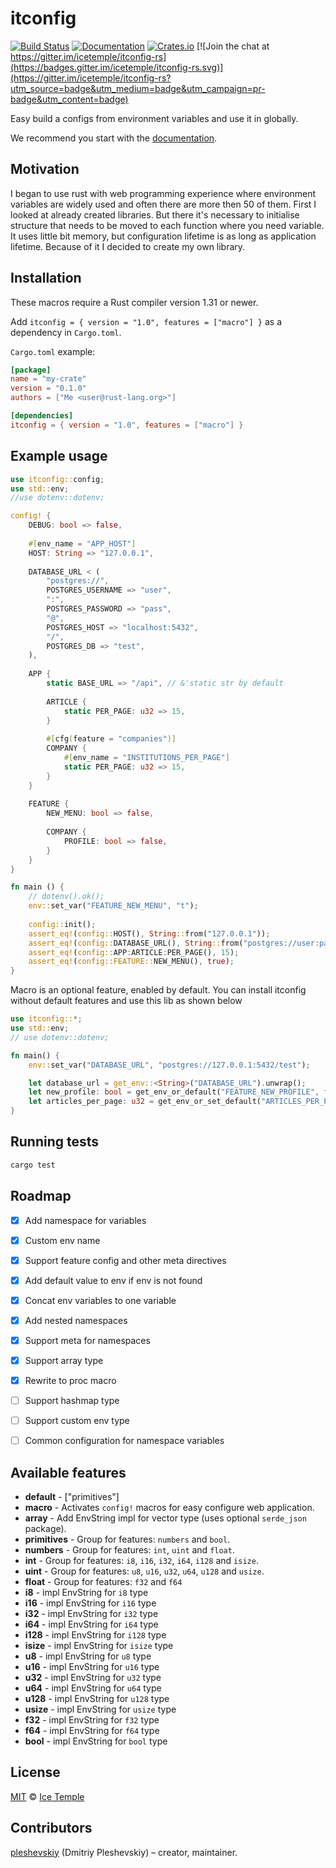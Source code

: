 # itconfig
[![Build Status](https://travis-ci.org/icetemple/itconfig-rs.svg?branch=master)](https://travis-ci.org/icetemple/itconfig-rs)
[![Documentation](https://docs.rs/itconfig/badge.svg)](https://docs.rs/itconfig)
[![Crates.io](https://img.shields.io/badge/crates.io-v1.0.0-blue.svg?longCache=true)](https://crates.io/crates/itconfig) 
[![Join the chat at https://gitter.im/icetemple/itconfig-rs](https://badges.gitter.im/icetemple/itconfig-rs.svg)](https://gitter.im/icetemple/itconfig-rs?utm_source=badge&utm_medium=badge&utm_campaign=pr-badge&utm_content=badge)

Easy build a configs from environment variables and use it in globally.

We recommend you start with the [documentation].


## Motivation

I began to use rust with web programming experience where environment variables are widely used 
and often there are more then 50 of them. First I looked at already created libraries. 
But there it's necessary to initialise structure that needs to be moved to each function 
where you need variable. It uses little bit memory, but configuration lifetime is as long 
as application lifetime. Because of it I decided to create my own library.


## Installation

These macros require a Rust compiler version 1.31 or newer.

Add `itconfig = { version = "1.0", features = ["macro"] }` as a dependency in `Cargo.toml`.

`Cargo.toml` example:

```toml
[package]
name = "my-crate"
version = "0.1.0"
authors = ["Me <user@rust-lang.org>"]

[dependencies]
itconfig = { version = "1.0", features = ["macro"] }
```


## Example usage

```rust
use itconfig::config;
use std::env;
//use dotenv::dotenv;

config! {
    DEBUG: bool => false,
    
    #[env_name = "APP_HOST"]
    HOST: String => "127.0.0.1",
    
    DATABASE_URL < (
        "postgres://",
        POSTGRES_USERNAME => "user",
        ":",
        POSTGRES_PASSWORD => "pass",
        "@",
        POSTGRES_HOST => "localhost:5432",
        "/",
        POSTGRES_DB => "test",
    ),
    
    APP {
        static BASE_URL => "/api", // &'static str by default
    
        ARTICLE {
            static PER_PAGE: u32 => 15,
        }
        
        #[cfg(feature = "companies")]
        COMPANY {
            #[env_name = "INSTITUTIONS_PER_PAGE"]
            static PER_PAGE: u32 => 15,
        }
    }
    
    FEATURE {
        NEW_MENU: bool => false,
    
        COMPANY {
            PROFILE: bool => false,
        }
    }
}

fn main () {
    // dotenv().ok();
    env::set_var("FEATURE_NEW_MENU", "t");
    
    config::init();
    assert_eq!(config::HOST(), String::from("127.0.0.1"));
    assert_eq!(config::DATABASE_URL(), String::from("postgres://user:pass@localhost:5432/test"));
    assert_eq!(config::APP:ARTICLE:PER_PAGE(), 15);
    assert_eq!(config::FEATURE::NEW_MENU(), true);
}
```


Macro is an optional feature, enabled by default. You can install itconfig without default
features and use this lib as shown below

```rust
use itconfig::*;
use std::env;
// use dotenv::dotenv;

fn main() {
    env::set_var("DATABASE_URL", "postgres://127.0.0.1:5432/test");

    let database_url = get_env::<String>("DATABASE_URL").unwrap();
    let new_profile: bool = get_env_or_default("FEATURE_NEW_PROFILE", false);
    let articles_per_page: u32 = get_env_or_set_default("ARTICLES_PER_PAGE", 10);
}
```

## Running tests

```bash
cargo test
```


## Roadmap

* [x] Add namespace for variables
* [x] Custom env name
* [x] Support feature config and other meta directives
* [x] Add default value to env if env is not found
* [x] Concat env variables to one variable
* [x] Add nested namespaces
* [x] Support meta for namespaces
* [x] Support array type
* [x] Rewrite to proc macro
* [ ] Support hashmap type
* [ ] Support custom env type
* [ ] Common configuration for namespace variables


## Available features

* **default** - ["primitives"]
* **macro** - Activates `config!` macros for easy configure web application.
* **array** - Add EnvString impl for vector type (uses optional `serde_json` package).
* **primitives** - Group for features: `numbers` and `bool`.
* **numbers** - Group for features: `int`, `uint` and `float`.
* **int** - Group for features: `i8`, `i16`, `i32`, `i64`, `i128` and `isize`.
* **uint** - Group for features: `u8`, `u16`, `u32`, `u64`, `u128` and `usize`.
* **float** - Group for features: `f32` and `f64`
* **i8** - impl EnvString for `i8` type
* **i16** - impl EnvString for `i16` type
* **i32** - impl EnvString for `i32` type
* **i64** - impl EnvString for `i64` type
* **i128** - impl EnvString for `i128` type
* **isize** - impl EnvString for `isize` type
* **u8** - impl EnvString for `u8` type
* **u16** - impl EnvString for `u16` type
* **u32** - impl EnvString for `u32` type
* **u64** - impl EnvString for `u64` type
* **u128** - impl EnvString for `u128` type
* **usize** - impl EnvString for `usize` type
* **f32** - impl EnvString for `f32` type
* **f64** - impl EnvString for `f64` type
* **bool** - impl EnvString for `bool` type


## License

[MIT] © [Ice Temple](https://github.com/icetemple)


## Contributors

[pleshevskiy](https://github.com/pleshevskiy) (Dmitriy Pleshevskiy) – creator, maintainer.


[documentation]: https://docs.rs/itconfig
[MIT]: https://github.com/icetemple/itconfig-rs/blob/master/LICENSE

